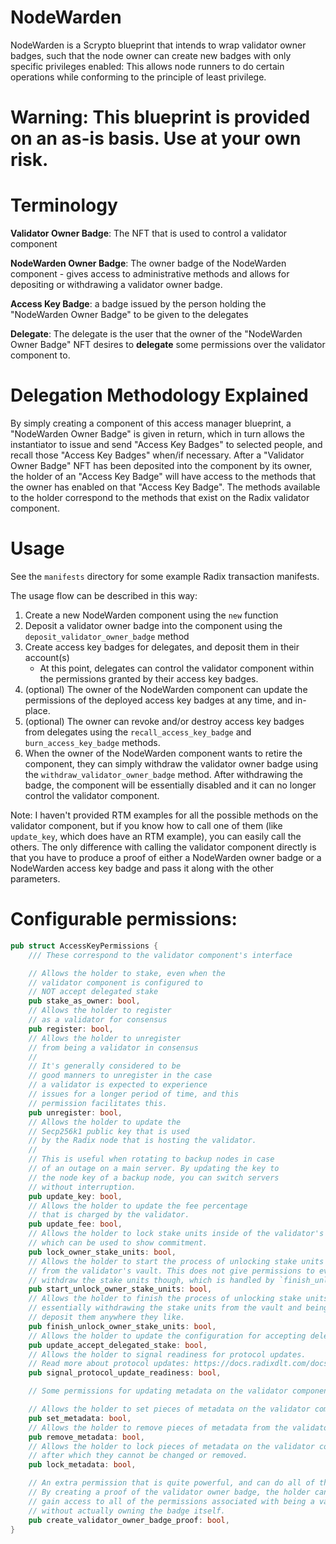 # NodeWarden
NodeWarden is a Scrypto blueprint that intends to wrap validator owner badges, such that the node owner can create new badges with only specific privileges enabled: This allows node runners to do certain operations while conforming to the principle of least privilege.

# Warning: This blueprint is provided on an as-is basis. Use at your own risk.

# Terminology
**Validator Owner Badge**: The NFT that is used to control a validator component

**NodeWarden Owner Badge**: The owner badge of the NodeWarden component - gives access to administrative methods and allows for depositing or withdrawing a validator owner badge.

**Access Key Badge**: a badge issued by the person holding the "NodeWarden Owner Badge" to be given to the delegates

**Delegate**: The delegate is the user that the owner of the "NodeWarden Owner Badge" NFT desires to **delegate** some permissions over the validator component to.

# Delegation Methodology Explained
By simply creating a component of this access manager blueprint, a "NodeWarden Owner Badge" is given in return, which in turn allows the instantiator to issue and send "Access Key Badges" to selected people, and recall those "Access Key Badges" when/if necessary.
After a "Validator Owner Badge" NFT has been deposited into the component by its owner, the holder of an "Access Key Badge" will have access to the methods that the owner has enabled on that "Access Key Badge". The methods available to the holder correspond to the methods that exist on the Radix validator component.

# Usage
See the `manifests` directory for some example Radix transaction manifests.

The usage flow can be described in this way:

1. Create a new NodeWarden component using the `new` function
2. Deposit a validator owner badge into the component using the `deposit_validator_owner_badge` method
3. Create access key badges for delegates, and deposit them in their account(s)
    - At this point, delegates can control the validator component within the permissions granted by their access key badges.
4. (optional) The owner of the NodeWarden component can update the permissions of the deployed access key badges at any time, and in-place.
5. (optional) The owner can revoke and/or destroy access key badges from delegates using the `recall_access_key_badge` and `burn_access_key_badge` methods.
6. When the owner of the NodeWarden component wants to retire the component, they can simply withdraw the validator owner badge using the `withdraw_validator_owner_badge` method. After withdrawing the badge, the component will be essentially disabled and it can no longer control the validator component.

Note: I haven't provided RTM examples for all the possible methods on the validator component, but if you know how to call one of them (like `update_key`, which does have an RTM example), you can easily call the others. The only difference with calling the validator component directly is that you have to produce a proof of either a NodeWarden owner badge or a NodeWarden access key badge and pass it along with the other parameters.

# Configurable permissions:

```rust
pub struct AccessKeyPermissions {
    /// These correspond to the validator component's interface

    // Allows the holder to stake, even when the
    // validator component is configured to
    // NOT accept delegated stake
    pub stake_as_owner: bool,
    // Allows the holder to register
    // as a validator for consensus
    pub register: bool,
    // Allows the holder to unregister
    // from being a validator in consensus
    //
    // It's generally considered to be
    // good manners to unregister in the case
    // a validator is expected to experience
    // issues for a longer period of time, and this
    // permission facilitates this.
    pub unregister: bool,
    // Allows the holder to update the
    // Secp256k1 public key that is used
    // by the Radix node that is hosting the validator.
    //
    // This is useful when rotating to backup nodes in case
    // of an outage on a main server. By updating the key to
    // the node key of a backup node, you can switch servers
    // without interruption.
    pub update_key: bool,
    // Allows the holder to update the fee percentage
    // that is charged by the validator.
    pub update_fee: bool,
    // Allows the holder to lock stake units inside of the validator's vault,
    // which can be used to show commitment.
    pub lock_owner_stake_units: bool,
    // Allows the holder to start the process of unlocking stake units
    // from the validator's vault. This does not give permissions to eventually
    // withdraw the stake units though, which is handled by `finish_unlock_owner_stake_units`.
    pub start_unlock_owner_stake_units: bool,
    // Allows the holder to finish the process of unlocking stake units,
    // essentially withdrawing the stake units from the vault and being able to
    // deposit them anywhere they like.
    pub finish_unlock_owner_stake_units: bool,
    // Allows the holder to update the configuration for accepting delegated stake.
    pub update_accept_delegated_stake: bool,
    // Allows the holder to signal readiness for protocol updates.
    // Read more about protocol updates: https://docs.radixdlt.com/docs/node-protocol-updates
    pub signal_protocol_update_readiness: bool,

    // Some permissions for updating metadata on the validator component

    // Allows the holder to set pieces of metadata on the validator component
    pub set_metadata: bool,
    // Allows the holder to remove pieces of metadata from the validator component
    pub remove_metadata: bool,
    // Allows the holder to lock pieces of metadata on the validator component,
    // after which they cannot be changed or removed.
    pub lock_metadata: bool,

    // An extra permission that is quite powerful, and can do all of the above
    // By creating a proof of the validator owner badge, the holder can
    // gain access to all of the permissions associated with being a validator owner,
    // without actually owning the badge itself.
    pub create_validator_owner_badge_proof: bool,
}
```